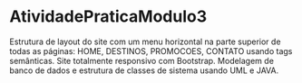 # AtividadePraticaModulo3

Estrutura de layout do site com um menu horizontal na parte superior de todas as páginas: HOME, DESTINOS, PROMOCOES, CONTATO usando tags semânticas. Site totalmente responsivo com Bootstrap. Modelagem de banco de dados e estrutura de classes de sistema usando UML e JAVA.
